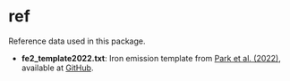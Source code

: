 ref
===

Reference data used in this package.

- **fe2_template2022.txt**: Iron emission template from [Park et al. (2022)](https://ui.adsabs.harvard.edu/abs/2022ApJS..258...38P), available at [GitHub](https://github.com/DaeseongPark/Iron_Template).
